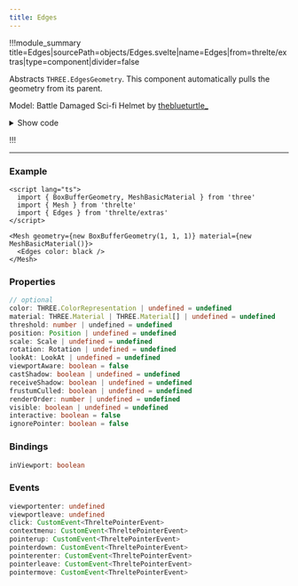 ```yaml
---
title: Edges
---
```


<script lang="ts">
import Wrapper from '$examples/edges/Wrapper.svelte'
</script>

!!!module_summary title=Edges|sourcePath=objects/Edges.svelte|name=Edges|from=threlte/extras|type=component|divider=false

Abstracts `THREE.EdgesGeometry`. This component automatically pulls the geometry from its parent.

<ExampleWrapper>
  <Wrapper />
</ExampleWrapper>

Model: Battle Damaged Sci-fi Helmet by [theblueturtle\_](https://sketchfab.com/theblueturtle_)

<details>
  <summary>Show code</summary>

@[code svelte|title=Wrapper.svelte](../../../../examples/edges/Wrapper.svelte)
@[code svelte|title=Scene.svelte](../../../../examples/edges/Scene.svelte)

</details>

!!!

---

### Example

```svelte
<script lang="ts">
  import { BoxBufferGeometry, MeshBasicMaterial } from 'three'
  import { Mesh } from 'threlte'
  import { Edges } from 'threlte/extras'
</script>

<Mesh geometry={new BoxBufferGeometry(1, 1, 1)} material={new MeshBasicMaterial()}>
  <Edges color: black />
</Mesh>
```

### Properties

```ts
// optional
color: THREE.ColorRepresentation | undefined = undefined
material: THREE.Material | THREE.Material[] | undefined = undefined
threshold: number | undefined = undefined
position: Position | undefined = undefined
scale: Scale | undefined = undefined
rotation: Rotation | undefined = undefined
lookAt: LookAt | undefined = undefined
viewportAware: boolean = false
castShadow: boolean | undefined = undefined
receiveShadow: boolean | undefined = undefined
frustumCulled: boolean | undefined = undefined
renderOrder: number | undefined = undefined
visible: boolean | undefined = undefined
interactive: boolean = false
ignorePointer: boolean = false
```

### Bindings

```ts
inViewport: boolean
```

### Events

```ts
viewportenter: undefined
viewportleave: undefined
click: CustomEvent<ThreltePointerEvent>
contextmenu: CustomEvent<ThreltePointerEvent>
pointerup: CustomEvent<ThreltePointerEvent>
pointerdown: CustomEvent<ThreltePointerEvent>
pointerenter: CustomEvent<ThreltePointerEvent>
pointerleave: CustomEvent<ThreltePointerEvent>
pointermove: CustomEvent<ThreltePointerEvent>
```
